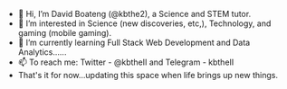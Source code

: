 - 👋 Hi, I’m David Boateng (@kbthe2), a Science and STEM tutor.
- 👀 I’m interested in Science (new discoveries, etc,), Technology, and gaming (mobile gaming).
- 🌱 I’m currently learning Full Stack Web Development and Data Analytics......
- 📫 To reach me: Twitter - @kbtheII and Telegram - kbtheII
- That's it for now...updating this space when life brings up new things.
<!---
kbthe2/kbthe2 is a ✨ special ✨ repository because its `README.md` (this file) appears on your GitHub profile.
You can click the Preview link to take a look at your changes.
--->
